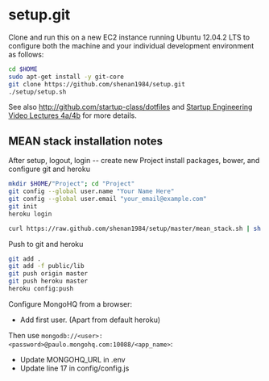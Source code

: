 setup.git
=========
Clone and run this on a new EC2 instance running Ubuntu 12.04.2 LTS to
configure both the machine and your individual development environment as
follows:

```sh
cd $HOME
sudo apt-get install -y git-core
git clone https://github.com/shenan1984/setup.git
./setup/setup.sh   
```

See also http://github.com/startup-class/dotfiles and
[Startup Engineering Video Lectures 4a/4b](https://class.coursera.org/startup-001/lecture/index)
for more details.



## MEAN stack installation notes
After setup, logout, login -- create new Project install packages, bower, and configure git and heroku
```sh
mkdir $HOME/"Project"; cd "Project"
git config --global user.name "Your Name Here"
git config --global user.email "your_email@example.com"
git init
heroku login

curl https://raw.github.com/shenan1984/setup/master/mean_stack.sh | sh
```

Push to git and heroku
```sh
git add .
git add -f public/lib
git push origin master
git push heroku master
heroku config:push
```

Configure MongoHQ from a browser:
* Add first user.  (Apart from default heroku)

Then use ``mongodb://<user>:<password>@paulo.mongohq.com:10088/<app_name>``:
* Update MONGOHQ_URL in .env
* Update line 17 in config/config.js
